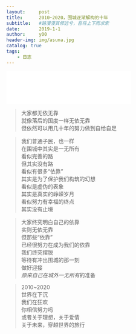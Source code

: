 ```yaml
---
layout:     post
title:      2010~2020，围城逐渐解构的十年
subtitle:   #路漫漫其修远兮，吾将上下而求索
date:       2019-1-1
author:     y00
header-img: img/asuna.jpg
catalog: true
tags:
    - 日志 
---
```



<iframe
  frameborder="no"
  border="0"
  marginwidth="0"
  marginheight="0"
  width="330"
  height="86"
  src="//music.163.com/outchain/player?type=2&id=675470&auto=0&height=66"
></iframe>


>大家都无依无靠  
就像落后的国度一样无依无靠  
但依然可以用几十年的努力做到自给自足  

>我们普通子民，也一样  
在围城中其实是一无所有  
看似完善的路  
但其实没有路  
看似有很多“依靠”  
其实是为了保护我们构筑的幻想  
看似是虚伪的表象  
其实是真实的峥嵘岁月  
看似努力有幸福的终点  
其实没有止境  

>大家终究明白自己的依靠  
实则无依无靠  
但那些“依靠”  
已经很努力在成为我们的依靠  
我们终究摆脱  
等待有冲出围城的那一刻  
做好迎接  
*原来自己在城外一无所有*的准备  

>2010~2020  
世界在下沉  
我们在狂欢  
你相信努力吗  
或者关于理想，关于爱情  
关于未来，穿越世界的旅行
